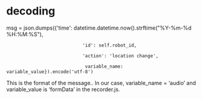 # decoding
msg = json.dumps({'time': datetime.datetime.now().strftime("%Y-%m-%d %H:%M:%S"),

                                'id': self.robot_id,

                                'action': 'location change',

                                 variable_name: variable_value}).encode('utf-8')

 

This is the format of the message.. In our case, variable_name = ‘audio’ and variable_value is ‘formData’ in the recorder.js.
